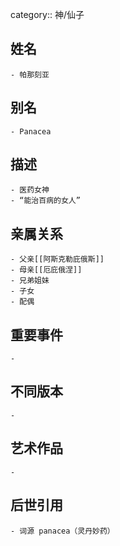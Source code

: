 category:: 神/仙子
## 姓名
	- 帕那刻亚
## 别名
	- Panacea
## 描述
	- 医药女神
	- “能治百病的女人”
## 亲属关系
	- 父亲[[阿斯克勒庇俄斯]]
	- 母亲[[厄庇俄涅]]
	- 兄弟姐妹
	- 子女
	- 配偶
## 重要事件
	-
## 不同版本
	-
## 艺术作品
	-
## 后世引用
	- 词源 panacea（灵丹妙药）
